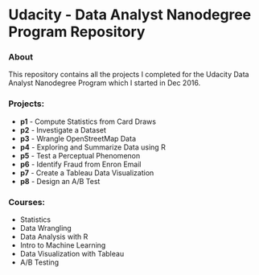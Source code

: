 # Udacity - Data Analyst Nanodegree Program Repository

### About
This repository contains all the projects I completed for the Udacity Data Analyst Nanodegree Program which I started in Dec 2016. 

### Projects:
- **p1** - Compute Statistics from Card Draws
- **p2** - Investigate a Dataset
- **p3** - Wrangle OpenStreetMap Data
- **p4** - Exploring and Summarize Data using R
- **p5** - Test a Perceptual Phenomenon 
- **p6** - Identify Fraud from Enron Email
- **p7** - Create a Tableau Data Visualization
- **p8** - Design an A/B Test

### Courses:
- Statistics
- Data Wrangling 
- Data Analysis with R
- Intro to Machine Learning
- Data Visualization with Tableau
- A/B Testing
